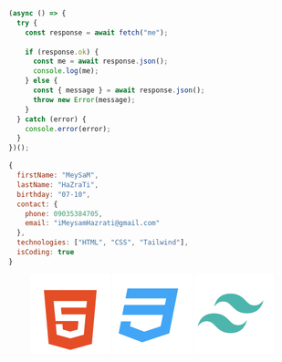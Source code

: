 ```javascript
(async () => {
  try {
    const response = await fetch("me");

    if (response.ok) {
      const me = await response.json();
      console.log(me);
    } else {
      const { message } = await response.json();
      throw new Error(message);
    }
  } catch (error) {
    console.error(error);
  }
})();
```

```javascript
{
  firstName: "MeySaM",
  lastName: "HaZraTi",
  birthday: "07-10",
  contact: {
    phone: 09035384705,
    email: "iMeysamHazrati@gmail.com"
  },
  technologies: ["HTML", "CSS", "Tailwind"],
  isCoding: true
}
```

<div align="center">
  <a href="https://developer.mozilla.org/en-US/docs/Web/HTML"><img src="./icons/html.svg" alt="HTML" /></a>
  <a href="https://developer.mozilla.org/en-US/docs/Web/CSS"><img src="./icons/css.svg" alt="CSS" /></a>
  <a href="https://tailwindcss.com"><img src="./icons/tailwind.svg" alt="Tailwind" /></a>
<div>